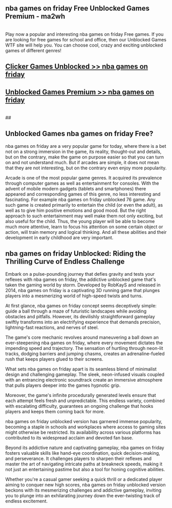 ## nba games on friday Free Unblocked Games Premium - ma2wh <br>
<br>
Play now a popular and interesting nba games on friday Free games. If you are looking for free games for school and office, then our Unblocked Games WTF site will help you. You can choose cool, crazy and exciting unblocked games of different genres!


##  [Clicker Games Unblocked >> nba games on friday](http://freeplayer.one?title=nba_games_on_friday&ref=04)

##  [Unblocked Games Premium >> nba games on friday](http://freeplayer.one?title=nba_games_on_friday&ref=04)
  <br>
  ##



## Unblocked Games nba games on friday Free?

nba games on friday are a very popular game for today, where there is a bet not on a strong immersion in the game, its reality, thought-out and details, but on the contrary, make the game on purpose easier so that you can turn on and not understand much. But if arcades are simple, it does not mean that they are not interesting, but on the contrary even enjoy more popularity.

Arcade is one of the most popular game genres. It acquired its prevalence through computer games as well as entertainment for consoles. With the advent of mobile modern gadgets (tablets and smartphones) there appeared and corresponding games of this genre, no less interesting and fascinating. For example nba games on friday unblocked 76 game. Any such game is created primarily to entertain the child (or even the adult), as well as to give him positive emotions and good mood. But the right approach to such entertainment may well make them not only exciting, but also useful for the child. Thus, the young player will be able to become much more attentive, learn to focus his attention on some certain object or action, will train memory and logical thinking. And all these abilities and their development in early childhood are very important.

##  nba games on friday Unblocked: Riding the Thrilling Curve of Endless Challenge

Embark on a pulse-pounding journey that defies gravity and tests your reflexes with nba games on friday, the addictive unblocked game that's taken the gaming world by storm. Developed by RobKayS and released in 2014, nba games on friday is a captivating 3D running game that plunges players into a mesmerizing world of high-speed twists and turns.

At first glance, nba games on friday concept seems deceptively simple: guide a ball through a maze of futuristic landscapes while avoiding obstacles and pitfalls. However, its devilishly straightforward gameplay swiftly transforms into an electrifying experience that demands precision, lightning-fast reactions, and nerves of steel.

The game's core mechanic revolves around maneuvering a ball down an ever-steepening nba games on friday, where every movement dictates the impending speed and trajectory. The sensation of hurtling through neon-lit tracks, dodging barriers and jumping chasms, creates an adrenaline-fueled rush that keeps players glued to their screens.

What sets nba games on friday apart is its seamless blend of minimalist design and challenging gameplay. The sleek, neon-infused visuals coupled with an entrancing electronic soundtrack create an immersive atmosphere that pulls players deeper into the games hypnotic grip.

Moreover, the game's infinite procedurally generated levels ensure that each attempt feels fresh and unpredictable. This endless variety, combined with escalating difficulty, guarantees an ongoing challenge that hooks players and keeps them coming back for more.

nba games on friday unblocked version has garnered immense popularity, becoming a staple in schools and workplaces where access to gaming sites might otherwise be restricted. Its availability across various platforms has contributed to its widespread acclaim and devoted fan base.

Beyond its addictive nature and captivating gameplay, nba games on friday fosters valuable skills like hand-eye coordination, quick decision-making, and perseverance. It challenges players to sharpen their reflexes and master the art of navigating intricate paths at breakneck speeds, making it not just an entertaining pastime but also a tool for honing cognitive abilities.

Whether you're a casual gamer seeking a quick thrill or a dedicated player aiming to conquer new high scores, nba games on friday unblocked version beckons with its mesmerizing challenges and addictive gameplay, inviting you to plunge into an exhilarating journey down the ever-twisting track of endless excitement.